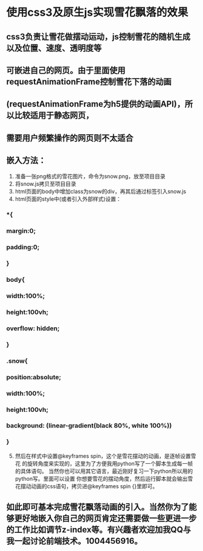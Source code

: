 # 使用css3及原生js实现雪花飘落的效果

## css3负责让雪花做摆动运动，js控制雪花的随机生成以及位置、速度、透明度等

## 可嵌进自己的网页。由于里面使用requestAnimationFrame控制雪花下落的动画

## (requestAnimationFrame为h5提供的动画API)，所以比较适用于静态网页，

## 需要用户频繁操作的网页则不太适合

## 嵌入方法：

1. 准备一张png格式的雪花图片，命令为snow.png，放至项目目录
2. 将snow.js拷贝至项目目录
3. html页面的body中增加class为snow的div，再其后通过标签引入snow.js
4. html页面的style中(或者引入外部样式)设置：
### *{
###		margin:0;
###		padding:0;
###	}
###	body{
###		width:100%;
###		height:100vh;
###		overflow: hidden;
###	}
###	.snow{
###		position:absolute;
###		width:100%;
###		height:100vh;
###		background: (linear-gradient(black 80%, white 100%))
###	}
5. 然后在样式中设置@keyframes spin，这个是雪花摆动的动画，是逐帧设置雪花
的旋转角度来实现的，这里为了方便我用python写了一个脚本生成每一帧的具体语句。
当然你也可以用其它语言，最近刚好复习一下python所以用的python写。里面可以设置
你想要雪花的摆动角度，然后运行脚本就会输出雪花摆动动画的css语句，拷贝进@keyframes 
spin {}里即可。

## 如此即可基本完成雪花飘落动画的引入。当然你为了能够更好地嵌入你自己的网页肯定还需要做一些更进一步的工作比如调节z-index等。有兴趣者欢迎加我QQ与我一起讨论前端技术。1004456916。
